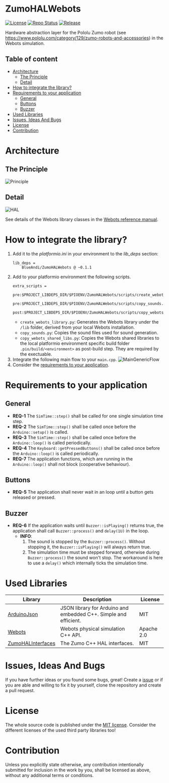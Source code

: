 # ZumoHALWebots <!-- omit in toc -->

[![License](https://img.shields.io/badge/license-MIT-blue.svg)](http://choosealicense.com/licenses/mit/)
[![Repo Status](https://www.repostatus.org/badges/latest/wip.svg)](https://www.repostatus.org/#wip)
[![Release](https://img.shields.io/github/release/BlueAndi/ZumoHALWebots.svg)](https://github.com/BlueAndi/ZumoHALWebots/releases)

Hardware abstraction layer for the Pololu Zumo robot (see https://www.pololu.com/category/129/zumo-robots-and-accessories) in the Webots simulation.

## Table of content

* [Architecture](#architecture)
  * [The Principle](#the-principle)
  * [Detail](#detail)
* [How to integrate the library?](#how-to-integrate-the-library)
* [Requirements to your application](#requirements-to-your-application)
  * [General](#general)
  * [Buttons](#buttons)
  * [Buzzer](#buzzer)
* [Used Libraries](#used-libraries)
* [Issues, Ideas And Bugs](#issues-ideas-and-bugs)
* [License](#license)
* [Contribution](#contribution)

# Architecture

## The Principle
![Principle](http://www.plantuml.com/plantuml/proxy?cache=no&src=https://raw.githubusercontent.com/BlueAndi/ZumoHALWebots/master/doc/uml/Principle.plantuml)

## Detail
![HAL](http://www.plantuml.com/plantuml/proxy?cache=no&src=https://raw.githubusercontent.com/BlueAndi/ZumoHALWebots/master/doc/uml/HAL.plantuml)

See details of the Webots library classes in the [Webots reference manual](https://cyberbotics.com/doc/reference/nodes-and-api-functions).

# How to integrate the library?
1. Add it to the _platformio.ini_ in your environment to the _lib\_deps_ section:
    ```
    lib_deps =
        BlueAndi/ZumoHALWebots @ ~0.1.1
    ```
2. Add to your platformio environment the following scripts.
    ```
    extra_scripts =
        pre:$PROJECT_LIBDEPS_DIR/$PIOENV/ZumoHALWebots/scripts/create_webots_library.py
        pre:$PROJECT_LIBDEPS_DIR/$PIOENV/ZumoHALWebots/scripts/copy_sounds.py
        post:$PROJECT_LIBDEPS_DIR/$PIOENV/ZumoHALWebots/scripts/copy_webots_shared_libs.py
    ```
    * ```create_webots_library.py```: Generates the Webots library under the ```/lib``` folder, derived from your local Webots installation.
    * ```copy_sounds.py```: Copies the sound files used for sound generation.
    * ```copy_webots_shared_libs.py```: Copies the Webots shared libraries to the local platformio environment specific build folder ```.pio/build/<environment>``` as post-build step. They are required by the exectuable.
3. Integrate the following main flow to your ```main.cpp```.
    ![MainGenericFlow](http://www.plantuml.com/plantuml/proxy?cache=no&src=https://raw.githubusercontent.com/BlueAndi/ZumoHALWebots/master/doc/uml/MainGenericFlow.plantuml)
4. Consider the [requirements to your application](#requirements-to-your-application).

# Requirements to your application
## General
* **REQ-1** The ```SimTime::step()``` shall be called for one single simulation time step.
* **REQ-2** The ```SimTime::step()``` shall be called once before the ```Arduino::setup()``` is called.
* **REQ-3** The ```SimTime::step()``` shall be called once before the ```Arduino::loop()``` is called periodically.
* **REQ-4** The ```Keyboard::getPressedButtons()``` shall be called once before the ```Arduino::loop()``` is called periodically.
* **REQ-7** The application functions, which are running in the ```Arduino::loop()``` shall not block (cooperative behaviour).

## Buttons
* **REQ-5** The application shall never wait in an loop until a button gets released or pressed.

## Buzzer
* **REQ-6** If the application waits until ```Buzzer::isPlaying()``` returns true, the application shall call ```Buzzer::process()``` and ```delay(1U)``` in the loop.
    * **INFO**:
        1. The sound is stopped by the ```Buzzer::process()```. Without stopping it, the ```Buzzer::isPlaying()``` will always return true.
        2. The simulation time must be stepped forward, otherwise during ```Buzzer::process()``` the sound won't stop. The workaround is here to use a ```delay()``` which internally ticks the simulation time.

# Used Libraries

| Library                                                            | Description                                                      | License    |
| ------------------------------------------------------------------ | ---------------------------------------------------------------- | ---------- |
| [ArduinoJson](https://github.com/bblanchon/ArduinoJson)            | JSON library for Arduino and embedded C++. Simple and efficient. | MIT        |
| [Webots](https://github.com/cyberbotics/webots)                    | Webots physical simulation C++ API.                              | Apache 2.0 |
| [ZumoHALInterfaces](https://github.com/BlueAndi/ZumoHALInterfaces) | The Zumo C++ HAL interfaces.                                     | MIT        |

# Issues, Ideas And Bugs
If you have further ideas or you found some bugs, great! Create a [issue](https://github.com/BlueAndi/ZumoHALWebots/issues) or if you are able and willing to fix it by yourself, clone the repository and create a pull request.

# License
The whole source code is published under the [MIT license](http://choosealicense.com/licenses/mit/).
Consider the different licenses of the used third party libraries too!

# Contribution
Unless you explicitly state otherwise, any contribution intentionally submitted for inclusion in the work by you, shall be licensed as above, without any
additional terms or conditions.
